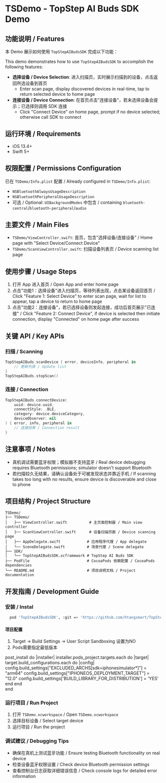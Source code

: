 # TSDemo - TopStep AI Buds SDK Demo

## 功能说明 / Features

本 Demo 展示如何使用 `TopStepAIBudsSDK` 完成以下功能：

This demo demonstrates how to use `TopStepAIBudsSDK` to accomplish the following features:

- **选择设备 / Device Selection**: 进入扫描页，实时展示扫描到的设备，点击返回所选设备到首页
  - Enter scan page, display discovered devices in real-time, tap to return selected device to home page
- **连接设备 / Device Connection**: 在首页点击"连接设备"，若未选择设备会提示；已选择则调用 SDK 连接
  - Click "Connect Device" on home page, prompt if no device selected; otherwise call SDK to connect

## 运行环境 / Requirements

- iOS 13.4+
- Swift 5+

## 权限配置 / Permissions Configuration

已在 `TSDemo/Info.plist` 配置 / Already configured in `TSDemo/Info.plist`:

- `NSBluetoothAlwaysUsageDescription`
- `NSBluetoothPeripheralUsageDescription`
- 可选 / Optional: `UIBackgroundModes` 中包含 / containing `bluetooth-central`/`bluetooth-peripheral`/`audio`

## 主要文件 / Main Files

- `TSDemo/ViewController.swift`: 首页，包含"选择设备/连接设备" / Home page with "Select Device/Connect Device"
- `TSDemo/ScanViewController.swift`: 扫描设备列表页 / Device scanning list page

## 使用步骤 / Usage Steps

1. 打开 App 进入首页 / Open App and enter home page
2. 点击"功能1：选择设备"进入扫描页，等待列表出现，点击某设备返回首页 / Click "Feature 1: Select Device" to enter scan page, wait for list to appear, tap a device to return to home page
3. 点击"功能2：连接设备"，若已选择设备则发起连接，成功后首页展示"已连接" / Click "Feature 2: Connect Device", if device is selected then initiate connection, display "Connected" on home page after success

## 关键 API / Key APIs

### 扫描 / Scanning
```swift
TopStepAIBuds.scanDevice { error, deviceInfo, peripheral in 
    // 更新列表 / Update list
}
TopStepAIBuds.stopScan()
```

### 连接 / Connection
```swift
TopStepAIBuds.connectDevice(
    uuid: device.uuid, 
    connectStyle: .BLE, 
    category: device.deviceCategory, 
    deviceObserver: nil
) { error, info, peripheral in 
    // 连接结果 / Connection result
}
```

## 注意事项 / Notes

- 真机调试需要蓝牙权限；模拟器不支持蓝牙 / Real device debugging requires Bluetooth permissions; simulator doesn't support Bluetooth
- 若扫描较久无结果，请确认设备处于可被发现状态并靠近手机 / If scanning takes too long with no results, ensure device is discoverable and close to phone

## 项目结构 / Project Structure

```
TSDemo/
├── TSDemo/
│   ├── ViewController.swift          # 主页面控制器 / Main view controller
│   ├── ScanViewController.swift      # 设备扫描页面 / Device scanning page
│   ├── AppDelegate.swift            # 应用程序代理 / App delegate
│   └── SceneDelegate.swift          # 场景代理 / Scene delegate
├── SDK/
│   └── TopStepAIBudsSDK.xcframework # TopStep AI Buds SDK
├── Podfile                          # CocoaPods 依赖配置 / CocoaPods dependencies
└── README.md                        # 项目说明文档 / Project documentation
```

## 开发指南 / Development Guide

### 安装 / Instal
```bash
  pod 'TopStepAIBudsSDK', :git => 'https://github.com/htangsmart/TopStepAIBudsSDK.git', :branch => 'master'
```
#### 项目配置
1. Target -> Build Settings ->  User Script Sandboxing 设置为NO
2. Pods需要指定最低版本

post_install do |installer|
  installer.pods_project.targets.each do |target|
    target.build_configurations.each do |config|
      config.build_settings["EXCLUDED_ARCHS[sdk=iphonesimulator*]"] = "arm64"
      config.build_settings["IPHONEOS_DEPLOYMENT_TARGET"] = "12.0"
      config.build_settings['BUILD_LIBRARY_FOR_DISTRIBUTION'] = 'YES'
    end
  end  
end

### 运行项目 / Run Project
1. 打开 `TSDemo.xcworkspace` / Open `TSDemo.xcworkspace`
2. 选择目标设备 / Select target device
3. 运行项目 / Run the project

### 调试建议 / Debugging Tips
- 确保在真机上测试蓝牙功能 / Ensure testing Bluetooth functionality on real device
- 检查设备蓝牙权限设置 / Check device Bluetooth permission settings
- 查看控制台日志获取详细错误信息 / Check console logs for detailed error information


